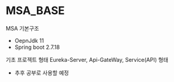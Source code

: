 # MSA_BASE
MSA 기본구조

- OepnJdk 11
- Spring boot 2.7.18

기초 프로젝트 형태
Eureka-Server, Api-GateWay, Service(API) 형태 

* 추후 공부로 사용할 예정
